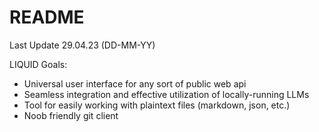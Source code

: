 # README
Last Update 29.04.23 (DD-MM-YY)

LIQUID Goals: 
- Universal user interface for any sort of public web api
- Seamless integration and effective utilization of locally-running LLMs
- Tool for easily working with plaintext files (markdown, json, etc.)
- Noob friendly git client
